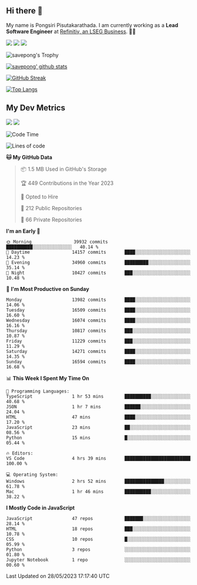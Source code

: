 ## Hi there 👋

My name is Pongsiri Pisutakarathada. I am currently working as a **Lead Software Engineer** at [Refinitiv, an LSEG Business](https://www.refinitiv.com). 👨‍💻

[<img src="https://img.shields.io/badge/pongsiri.pisutakarathada.com-%230077B5.svg?&style=for-the-badge&color=orange" />](https://pongsiri.pisutakarathada.com)
[<img src="https://img.shields.io/badge/apps.saveworld.co-%230077B5.svg?&style=for-the-badge&color=2aa889" />](https://apps.saveworld.co)
[<img src="https://img.shields.io/badge/linkedin-%230077B5.svg?&style=for-the-badge&logo=linkedin&logoColor=white" />](https://www.linkedin.com/in/savepong)

![savepong's Trophy](https://github-profile-trophy.vercel.app/?username=savepong&theme=flat&rank=SECRET,SSS,SS,S,AAA,AA,A&margin-w=15&no-bg=true&no-frame=true)

[![savepong' github stats](https://github-readme-stats.vercel.app/api?username=savepong&show_icons=true&count_private=true&theme=gotham&hide_border=true&bg_color=00000000&text_color=768390FF)](https://pongsiri.pisutakarathada.com/posts/stats)

[![GitHub Streak](https://github-readme-streak-stats.herokuapp.com?user=savepong&theme=gotham&hide_border=true&background=00000000&dates=768390FF)](https://pongsiri.pisutakarathada.com/posts/stats)

[![Top Langs](https://github-readme-stats.vercel.app/api/top-langs/?username=savepong&layout=compact&langs_count=10&theme=gotham&hide_border=true&bg_color=00000000&text_color=768390FF)](https://pongsiri.pisutakarathada.com/posts/stats)

<!-- [![savepong's wakatime stats](https://github-readme-stats.vercel.app/api/wakatime?username=@savepong&layout=default&theme=gotham&hide_border=true&bg_color=00000000&text_color=768390FF)](https://pongsiri.pisutakarathada.com/posts/stats) -->

## My Dev Metrics

[![](https://komarev.com/ghpvc/?username=savepong&color=blue&label=Profile%20Views)](https://github.com/savepong)
[![](https://img.shields.io/github/followers/savepong?label=GitHub%20Followers)](https://github.com/savepong)

<!--START_SECTION:waka-->
![Code Time](http://img.shields.io/badge/Code%20Time-1%2C253%20hrs%201%20min-blue)

![Lines of code](https://img.shields.io/badge/From%20Hello%20World%20I%27ve%20Written-58.0%20million%20lines%20of%20code-blue)

**🐱 My GitHub Data** 

> 📦 1.5 MB Used in GitHub's Storage 
 > 
> 🏆 449 Contributions in the Year 2023
 > 
> 💼 Opted to Hire
 > 
> 📜 212 Public Repositories 
 > 
> 🔑 66 Private Repositories 
 > 
**I'm an Early 🐤** 

```text
🌞 Morning                39932 commits       ██████████░░░░░░░░░░░░░░░   40.14 % 
🌆 Daytime                14157 commits       ████░░░░░░░░░░░░░░░░░░░░░   14.23 % 
🌃 Evening                34960 commits       █████████░░░░░░░░░░░░░░░░   35.14 % 
🌙 Night                  10427 commits       ███░░░░░░░░░░░░░░░░░░░░░░   10.48 % 
```
📅 **I'm Most Productive on Sunday** 

```text
Monday                   13982 commits       ████░░░░░░░░░░░░░░░░░░░░░   14.06 % 
Tuesday                  16509 commits       ████░░░░░░░░░░░░░░░░░░░░░   16.60 % 
Wednesday                16074 commits       ████░░░░░░░░░░░░░░░░░░░░░   16.16 % 
Thursday                 10817 commits       ███░░░░░░░░░░░░░░░░░░░░░░   10.87 % 
Friday                   11229 commits       ███░░░░░░░░░░░░░░░░░░░░░░   11.29 % 
Saturday                 14271 commits       ████░░░░░░░░░░░░░░░░░░░░░   14.35 % 
Sunday                   16594 commits       ████░░░░░░░░░░░░░░░░░░░░░   16.68 % 
```


📊 **This Week I Spent My Time On** 

```text
💬 Programming Languages: 
TypeScript               1 hr 53 mins        ██████████░░░░░░░░░░░░░░░   40.68 % 
JSON                     1 hr 7 mins         ██████░░░░░░░░░░░░░░░░░░░   24.04 % 
HTML                     47 mins             ████░░░░░░░░░░░░░░░░░░░░░   17.20 % 
JavaScript               23 mins             ██░░░░░░░░░░░░░░░░░░░░░░░   08.56 % 
Python                   15 mins             █░░░░░░░░░░░░░░░░░░░░░░░░   05.44 % 

🔥 Editors: 
VS Code                  4 hrs 39 mins       █████████████████████████   100.00 % 

💻 Operating System: 
Windows                  2 hrs 52 mins       ███████████████░░░░░░░░░░   61.78 % 
Mac                      1 hr 46 mins        ██████████░░░░░░░░░░░░░░░   38.22 % 
```

**I Mostly Code in JavaScript** 

```text
JavaScript               47 repos            ███████░░░░░░░░░░░░░░░░░░   28.14 % 
HTML                     18 repos            ███░░░░░░░░░░░░░░░░░░░░░░   10.78 % 
CSS                      10 repos            █░░░░░░░░░░░░░░░░░░░░░░░░   05.99 % 
Python                   3 repos             ░░░░░░░░░░░░░░░░░░░░░░░░░   01.80 % 
Jupyter Notebook         1 repo              ░░░░░░░░░░░░░░░░░░░░░░░░░   00.60 % 
```




 Last Updated on 28/05/2023 17:17:40 UTC
<!--END_SECTION:waka-->

<!--
**savepong/savepong** is a ✨ _special_ ✨ repository because its `README.md` (this file) appears on your GitHub profile.

Here are some ideas to get you started:

- 🔭 I’m currently working on WebComponents and TypeScript.
- 🌱 I’m currently learning ...
- 👯 I’m looking to collaborate on ...
- 🤔 I’m looking for help with ...
- 💬 Ask me about ...
- 📫 How to reach me: ...
- 😄 Pronouns: ...
- ⚡ Fun fact: ...
-->
